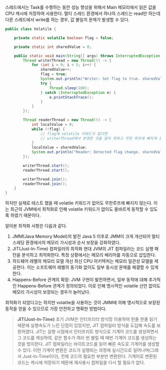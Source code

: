 스레드에서는 Task를 수행하는 동안 성능 향상을 위해서 Main 메모리에서 읽은 값을 CPU 캐시에 저장하여 사용한다. 멀티 스레드 환경에서 하나의 스레드는 read만 하는데 다른 스레드에서 write를 하는 경우, 값 불일치 문제가 발생할 수 있다.

```java
public class Volatile {

    private static volatile boolean flag = false;

    private static int sharedValue = 0;

    public static void main(String[] args) throws InterruptedException {
        Thread writerThread = new Thread(() -> {
            for (int i = 0; i < 5; i++) {
                sharedValue++;
                flag = true;
                System.out.println("Writer: Set flag to true. sharedValue = " + sharedValue);
                try {
                    Thread.sleep(100);
                } catch (InterruptedException e) {
                    e.printStackTrace();
                }
            }
        });

        Thread readerThread = new Thread(() -> {
            int localValue = 0;
            while (!flag) {
                // flag에 volatile 키워드가 없다면 
                // writerThread에서 변경한 것을 알지 못하고 무한 루프에 빠지게 된다.
            }
            localValue = sharedValue;
            System.out.println("Reader: Detected flag change. sharedValue = " + localValue);
        });

        writerThread.start();
        readerThread.start();

        writerThread.join();
        readerThread.join();
    }
}
```

하지만 실제로 테스트 했을 때 volatile 키워드가 없어도 무한루프에 빠지지 않는다.
이는 최근의 JVM에서 최적화로 인해 volatile 키워드가 없이도 올바르게 동작할 수 있도록 하였기 때문이다.

알아본 최적화 사항은 다음과 같다.

1. JMM(Java Memory Model)의 발전
   Java 5 이후로 JMM이 크게 개선되어 멀티스레딩 환경에서의 메모리 가시성과 순서 보장을 강화하였다.
2. JIT(Just-In-Time) 컴파일러의 최적화
   현대 JVM의 JIT 컴파일러는 코드 실행 패턴을 분석하고 최적화한다. 특정 상황에서는 메모리 배리어를 자동으로 삽입한다.
3. 하드웨어 레벨의 메모리 모델 개선
   최신 CPU 아키텍처는 메모리 일관성 모델을 제공한다. 이는 소프트웨어 레벨의 동기화 없이도 일부 동시성 문제를 해결할 수 있게 한다.
4. Happens-Before 관계의 확장:
   JVM 구현이 발전하면서, 일부 동작에 대해 추가적인 Happens-Before 관계가 정의되었다. 이로 인해 명시적인 volatile 선언 없이도 메모리 가시성이 보장되는 경우가 늘어났다.

최적화가 되었다고는 하지만 volatile을 사용하는 것이 JMM에 의해 명시적으로 보장된 동작을 얻을 수 있으므로 가장 안전하고 명확한 방법이다.

> **JIT(Just-In-Time)**
초기 JVM은 인터프리터 방식망 이용하여 한줄 한줄 읽기 때문에 실행속도가 느린 단점이 있었지만, JIT 컴파일러 방식을 도입해 속도를 보완하였다.
JIT는 실행 시점에서 인터프리트 방식으로 기계어 코드를 생성하면서 그 코드를 캐싱하여, 같은 함수가 여러 번 불릴 때 매번 기계어 코드를 생성하는 것을 방지한다.
JIT 컴파일러는 바이트코드를 읽어 빠른 속도로 기계어를 생성할 수 있다. 이런 기계어 변환은 코드가 실행되는 과정에 실시간으로 일어나며(그래서 Just-In-Time이다), 전체 코드의 필요한 부분만 변환한다. 기계어로 변환된 코드는 캐시에 저장되기 때문에 재사용시 컴파일을 다시 할 필요가 없다.
>
